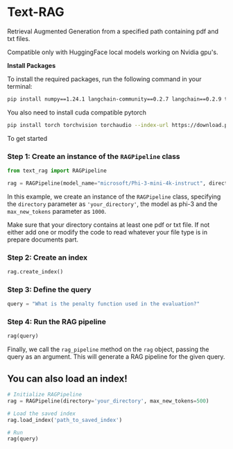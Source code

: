 # Text-RAG
Retrieval Augmented Generation from a specified path containing pdf and txt files.

Compatible only with HuggingFace local models working on Nvidia gpu's.

**Install Packages**

To install the required packages, run the following command in your terminal:
```bash
pip install numpy==1.24.1 langchain-community==0.2.7 langchain==0.2.9 transformers==4.42.4  bitsandbytes==0.43.2 flash-attn==2.6.2 sentence-transformers==3.0.1 faiss-cpu==1.8.0.post1 flash_attention pypdf==4.3.1
```
You also need to install cuda compatible pytorch
```bash
pip install torch torchvision torchaudio --index-url https://download.pytorch.org/whl/cu121
```

To get started
### Step 1: Create an instance of the `RAGPipeline` class
```python
from text_rag import RAGPipeline

rag = RAGPipeline(model_name="microsoft/Phi-3-mini-4k-instruct", directory='your_directory', max_new_tokens=1000)
```
In this example, we create an instance of the `RAGPipeline` class, specifying the `directory` parameter as `'your_directory'`, the model as phi-3 and the `max_new_tokens` parameter as `1000`.

Make sure that your directory contains at least one pdf or txt file. If not either add one or modify the code to read whatever your file type is in prepare documents part.

### Step 2: Create an index
```python
rag.create_index()
```

### Step 3: Define the query
```python
query = "What is the penalty function used in the evaluation?"
```

### Step 4: Run the RAG pipeline
```python
rag(query)
```
Finally, we call the `rag_pipeline` method on the `rag` object, passing the query as an argument. This will generate a RAG pipeline for the given query.

## You can also load an index!

```python
# Initialize RAGPipeline
rag = RAGPipeline(directory='your_directory', max_new_tokens=500)

# Load the saved index
rag.load_index('path_to_saved_index')

# Run
rag(query)
```